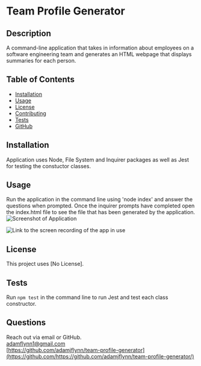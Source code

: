# Team Profile Generator
  
  ## Description
  A command-line application that takes in information about employees on a software engineering team and generates an HTML webpage that displays summaries for each person.
  
  ## Table of Contents
  * [Installation](#installation)
  * [Usage](#usage)
  * [License](#license)
  * [Contributing](#contributing)
  * [Tests](#tests)
  * [GitHub](#github)
  
  ## Installation
  Application uses Node, File System and Inquirer packages as well as Jest for testing the constuctor classes.

  ## Usage
  Run the application in the command line using 'node index' and answer the questions when prompted. Once the inquirer prompts have completed open the index.html file to see the file that has been generated by the application.  
  ![Screenshot of Application]("./dist/tpg.jpg")

  ![Link to the screen recording of the app in use]("https://watch.screencastify.com/v/ZsF20mjYJxg8gGGqprfI")

  ## License        
  This project uses [No License].

  ## Tests
  Run `npm test` in the command line to run Jest and test each class constructor.

  ## Questions
  
  Reach out via email or GitHub.  
  adamflynn1@gmail.com  
  [https://github.com/adamjflynn/team-profile-generator](https://github.com/https://github.com/adamjflynn/team-profile-generator/)